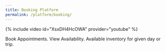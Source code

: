 ```yaml
---
title: Booking Platform
permalink: /platform/booking/
---
```


{% include video id="XsxDH4HcOWA" provider="youtube" %}

Book Appointments.
View Availability.
Available inventory for given day or trip.